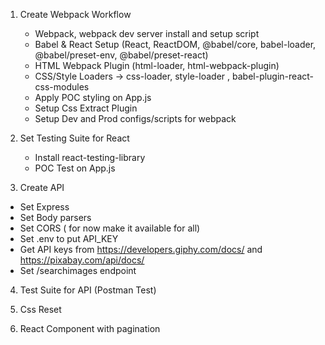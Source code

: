 1) Create Webpack Workflow
   + Webpack, webpack dev server install and setup script
   + Babel & React Setup (React, ReactDOM, @babel/core, babel-loader, @babel/preset-env, @babel/preset-react)
   + HTML Webpack Plugin (html-loader, html-webpack-plugin)
   + CSS/Style Loaders -> css-loader, style-loader , babel-plugin-react-css-modules
   + Apply POC styling on App.js
   + Setup Css Extract Plugin
   + Setup Dev and Prod configs/scripts for webpack

2) Set Testing Suite for React
   + Install react-testing-library
   + POC Test on App.js

3) Create API
  - Set Express
  - Set Body parsers
  - Set CORS ( for now make it available for all)
  - Set .env to put API_KEY
  - Get API keys from https://developers.giphy.com/docs/ and https://pixabay.com/api/docs/
  - Set /searchimages endpoint

4) Test Suite for API (Postman Test)
   
5) Css Reset
   
6) React Component with pagination